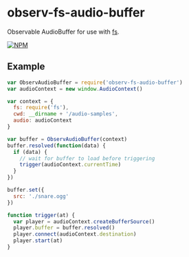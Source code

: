 observ-fs-audio-buffer
===

Observable AudioBuffer for use with [fs](https://nodejs.org/api/fs.html).

[![NPM](https://nodei.co/npm/observ-fs-audio-buffer.png)](https://nodei.co/npm/observ-fs-audio-buffer/)

## Example

```js
var ObservAudioBuffer = require('observ-fs-audio-buffer')
var audioContext = new window.AudioContext()

var context = {
  fs: require('fs'),
  cwd: __dirname + '/audio-samples',
  audio: audioContext
}

var buffer = ObservAudioBuffer(context)
buffer.resolved(function(data) {
  if (data) {
    // wait for buffer to load before triggering
    trigger(audioContext.currentTime)
  }
})

buffer.set({
  src: './snare.ogg'
})

function trigger(at) {
  var player = audioContext.createBufferSource()
  player.buffer = buffer.resolved()
  player.connect(audioContext.destination)
  player.start(at)
}
```